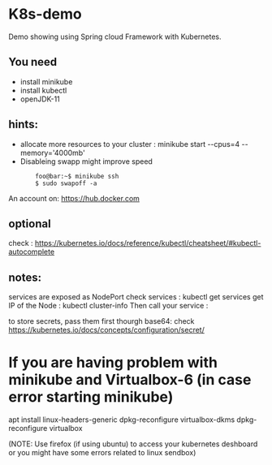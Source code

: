 # K8s-demo
Demo showing using Spring cloud Framework with Kubernetes. 


## You need 

- install minikube
- install kubectl 
- openJDK-11

## hints:
- allocate more resources to your cluster : minikube start --cpus=4  --memory='4000mb'
- Disableing swapp might improve speed
	```console
	    foo@bar:~$ minikube ssh
		$ sudo swapoff -a
	``` 



An account on: https://hub.docker.com


## optional 
check : https://kubernetes.io/docs/reference/kubectl/cheatsheet/#kubectl-autocomplete


## notes:
services are exposed as NodePort
check services : kubectl get services
get IP of the Node : kubectl cluster-info
Then call your service <NODE IP>:<NODE PORT>

to store secrets, pass them first thourgh base64: check  https://kubernetes.io/docs/concepts/configuration/secret/

# If you are having problem with minikube and Virtualbox-6 (in case error starting minikube)
apt install linux-headers-generic
dpkg-reconfigure virtualbox-dkms
dpkg-reconfigure virtualbox

(NOTE: Use firefox (if using ubuntu) to access your kubernetes deshboard or you might have some errors related to linux sendbox)
